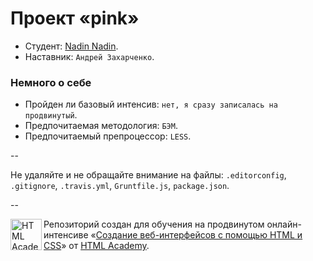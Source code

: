 # Проект «pink»

* Студент: [Nadin Nadin](https://htmlacademy.ru/profile/id58774).
* Наставник: `Андрей Захарченко`.

### Немного о себе

* Пройден ли базовый интенсив: `нет, я сразу записалась на продвинутый`.
* Предпочитаемая методология: `БЭМ`.
* Предпочитаемый препроцессор: `LESS`.

--

Не удаляйте и не обращайте внимание на файлы: `.editorconfig`, `.gitignore`, `.travis.yml`, `Gruntfile.js`, `package.json`.

--

<a href="https://htmlacademy.ru/advanced_intensive"><img align="left" width="50" height="50" title="HTML Academy" src="https://htmlacademy.ru/static/img/logo-github.svg"></a>

Репозиторий создан для обучения на продвинутом онлайн-интенсиве «[Создание веб-интерфейсов с помощью HTML и CSS](https://htmlacademy.ru/advanced_intensive)» от [HTML Academy](https://htmlacademy.ru).
